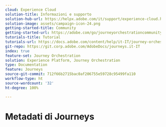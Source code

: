 ```yaml
---
cloud: Experience Cloud
solution-title: Informazioni e supporto
solution-hub-url: https://helpx.adobe.com/it/support/experience-cloud.html
solution-image: assets/campaign-icon-24.png
getting-started-title: Community
getting-started-url: https://adobe.com/go/journeyorchestrationcommunity
tutorials-title: Tutorial
tutorials-url: https://docs.adobe.com/content/help/it-IT/journey-orchestration-learn/tutorials/understanding-journey-orchestration.html
git-repo: https://git.corp.adobe.com/AdobeDocs/journeys.it-IT
index: true
feature-set: Journey Orchestration
solution: Experience Platform, Journey Orchestration
type: Documentation
feature: Journeys
source-git-commit: 712f66b2715bac0af206755e59728c95499fa110
workflow-type: ht
source-wordcount: '32'
ht-degree: 100%

---
```



# Metadati di Journeys
